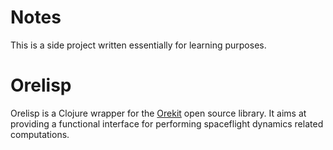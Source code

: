 # Notes

This is a side project written essentially for learning purposes.

# Orelisp

Orelisp is a Clojure wrapper for the [Orekit](https://www.orekit.org/) open source library.
It aims at providing a functional interface for performing spaceflight dynamics related computations.
